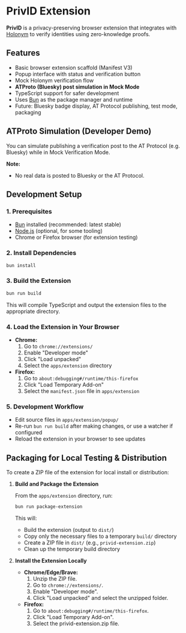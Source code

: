 # PrivID Extension

**PrivID** is a privacy-preserving browser extension that integrates with [Holonym](https://holonym.io) to verify identities using zero-knowledge proofs.

## Features

-   Basic browser extension scaffold (Manifest V3)
-   Popup interface with status and verification button
-   Mock Holonym verification flow
-   **ATProto (Bluesky) post simulation in Mock Mode**
-   TypeScript support for safer development
-   Uses [Bun](https://bun.sh) as the package manager and runtime
-   Future: Bluesky badge display, AT Protocol publishing, test mode, packaging

## ATProto Simulation (Developer Demo)

You can simulate publishing a verification post to the AT Protocol (e.g. Bluesky) while in Mock Verification Mode.

**Note:**

-   No real data is posted to Bluesky or the AT Protocol.

## Development Setup

### 1. Prerequisites

-   [Bun](https://bun.sh) installed (recommended: latest stable)
-   [Node.js](https://nodejs.org/) (optional, for some tooling)
-   Chrome or Firefox browser (for extension testing)

### 2. Install Dependencies

```sh
bun install
```

### 3. Build the Extension

```sh
bun run build
```

This will compile TypeScript and output the extension files to the appropriate directory.

### 4. Load the Extension in Your Browser

-   **Chrome:**
    1. Go to `chrome://extensions/`
    2. Enable "Developer mode"
    3. Click "Load unpacked"
    4. Select the `apps/extension` directory
-   **Firefox:**
    1. Go to `about:debugging#/runtime/this-firefox`
    2. Click "Load Temporary Add-on"
    3. Select the `manifest.json` file in `apps/extension`

### 5. Development Workflow

-   Edit source files in `apps/extension/popup/`
-   Re-run `bun run build` after making changes, or use a watcher if configured
-   Reload the extension in your browser to see updates

## Packaging for Local Testing & Distribution

To create a ZIP file of the extension for local install or distribution:

1. **Build and Package the Extension**

    From the `apps/extension` directory, run:

    ```sh
    bun run package-extension
    ```

    This will:

    - Build the extension (output to `dist/`)
    - Copy only the necessary files to a temporary `build/` directory
    - Create a ZIP file in `dist/` (e.g., `privid-extension.zip`)
    - Clean up the temporary build directory

2. **Install the Extension Locally**

    - **Chrome/Edge/Brave:**
        1. Unzip the ZIP file.
        2. Go to `chrome://extensions/`.
        3. Enable "Developer mode".
        4. Click "Load unpacked" and select the unzipped folder.
    - **Firefox:**
        1. Go to `about:debugging#/runtime/this-firefox`.
        2. Click "Load Temporary Add-on".
        3. Select the privid-extension.zip file.
